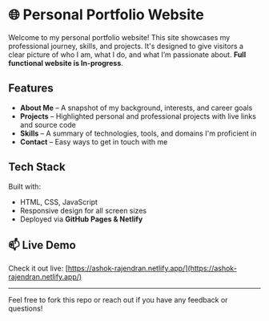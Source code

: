 # 🌐 Personal Portfolio Website

Welcome to my personal portfolio website! This site showcases my professional journey, skills, and projects. It's designed to give visitors a clear picture of who I am, what I do, and what I’m passionate about. **Full functional website is In-progress**.

## Features

- **About Me** – A snapshot of my background, interests, and career goals  
- **Projects** – Highlighted personal and professional projects with live links and source code  
- **Skills** – A summary of technologies, tools, and domains I'm proficient in  
- **Contact** – Easy ways to get in touch with me  

## Tech Stack

Built with:
- HTML, CSS, JavaScript <!-- Replace with React, Tailwind, etc. if applicable -->
- Responsive design for all screen sizes
- Deployed via **GitHub Pages & Netlify**

## 📫 Live Demo

Check it out live: [https://ashok-rajendran.netlify.app/](https://ashok-rajendran.netlify.app/)

---

Feel free to fork this repo or reach out if you have any feedback or questions!
